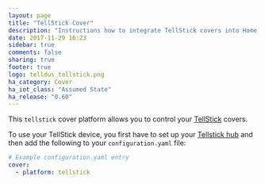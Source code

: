 ```yaml
---
layout: page
title: "TellStick Cover"
description: "Instructions how to integrate TellStick covers into Home Assistant."
date: 2017-11-29 16:23
sidebar: true
comments: false
sharing: true
footer: true
logo: telldus_tellstick.png
ha_category: Cover
ha_iot_class: "Assumed State"
ha_release: "0.60"
---
```



This `tellstick` cover platform allows you to control your [TellStick](http://www.telldus.se/products/tellstick) covers.

To use your TellStick device, you first have to set up your [Tellstick hub](/components/tellstick/) and then add the following to your `configuration.yaml` file:

```yaml
# Example configuration.yaml entry
cover:
  - platform: tellstick
```

